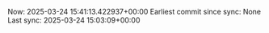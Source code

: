 Now: 2025-03-24 15:41:13.422937+00:00 Earliest commit since sync: None Last sync: 2025-03-24 15:03:09+00:00
